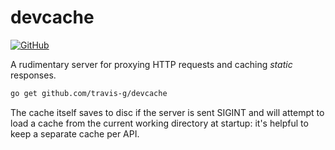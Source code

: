 # devcache

[![GitHub](https://img.shields.io/github/license/travis-g/devcache.svg)](https://github.com/travis-g/devcache)

A rudimentary server for proxying HTTP requests and caching _static_ responses.

```sh
go get github.com/travis-g/devcache
```

The cache itself saves to disc if the server is sent SIGINT and will attempt to load a cache from the current working directory at startup: it's helpful to keep a separate cache per API.

